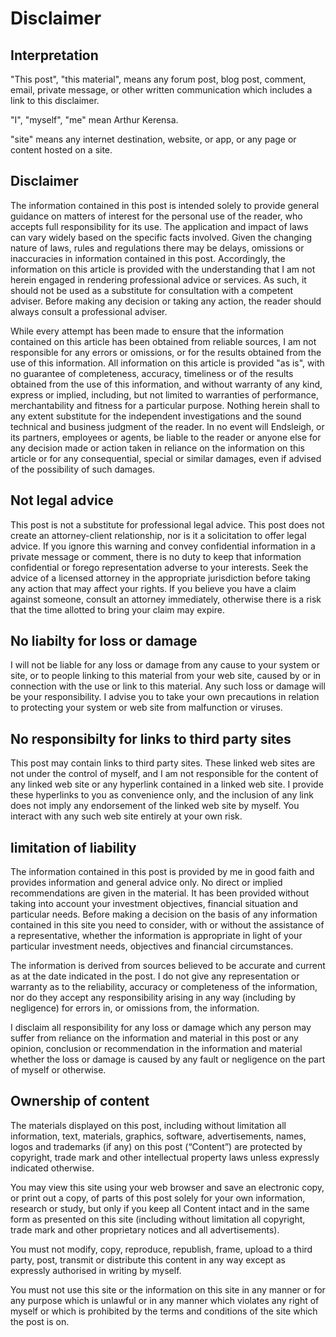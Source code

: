 # Disclaimer

## Interpretation

"This post", "this material", means any forum post, blog post, comment, email, private message, or other written communication which includes a link to this disclaimer.

"I", "myself", "me" mean Arthur Kerensa.

"site" means any internet destination, website, or app, or any page or content hosted on a site.

## Disclaimer

The information contained in this post is intended solely to provide general guidance on matters of interest for the personal use of the reader, who accepts full responsibility for its use. The application and impact of laws can vary widely based on the specific facts involved. Given the changing nature of laws, rules and regulations there may be delays, omissions or inaccuracies in information contained in this post. Accordingly, the information on this article is provided with the understanding that I am not herein engaged in rendering professional advice or services. As such, it should not be used as a substitute for consultation with a competent adviser. Before making any decision or taking any action, the reader should always consult a professional adviser.

While every attempt has been made to ensure that the information contained on this article has been obtained from reliable sources, I am not responsible for any errors or omissions, or for the results obtained from the use of this information. All information on this article is provided "as is", with no guarantee of completeness, accuracy, timeliness or of the results obtained from the use of this information, and without warranty of any kind, express or implied, including, but not limited to warranties of performance, merchantability and fitness for a particular purpose. Nothing herein shall to any extent substitute for the independent investigations and the sound technical and business judgment of the reader. In no event will Endsleigh, or its partners, employees or agents, be liable to the reader or anyone else for any decision made or action taken in reliance on the information on this article or for any consequential, special or similar damages, even if advised of the possibility of such damages.

## Not legal advice

This post is not a substitute for professional legal advice. This post does not create an attorney-client relationship, nor is it a solicitation to offer legal advice. If you ignore this warning and convey confidential information in a private message or comment, there is no duty to keep that information confidential or forego representation adverse to your interests. Seek the advice of a licensed attorney in the appropriate jurisdiction before taking any action that may affect your rights. If you believe you have a claim against someone, consult an attorney immediately, otherwise there is a risk that the time allotted to bring your claim may expire.

## No liabilty for loss or damage

I will not be liable for any loss or damage from any cause to your system or site, or to people linking to this material from your web site, caused by or in connection with the use or link to this material. Any such loss or damage will be your responsibility. I advise you to take your own precautions in relation to protecting your system or web site from malfunction or viruses.

## No responsibilty for links to third party sites

This post may contain links to third party sites. These linked web sites are not under the control of myself, and I am not responsible for the content of any linked web site or any hyperlink contained in a linked web site. I provide these hyperlinks to you as convenience only, and the inclusion of any link does not imply any endorsement of the linked web site by myself. You interact with any such web site entirely at your own risk.

## limitation of liability

The information contained in this post is provided by me in good faith and provides information and general advice only. No direct or implied recommendations are given in the material. It has been provided without taking into account your investment objectives, financial situation and particular needs. Before making a decision on the basis of any information contained in this site you need to consider, with or without the assistance of a representative, whether the information is appropriate in light of your particular investment needs, objectives and financial circumstances.

The information is derived from sources believed to be accurate and current as at the date indicated in the post. I do not give any representation or warranty as to the reliability, accuracy or completeness of the information, nor do they accept any responsibility arising in any way (including by negligence) for errors in, or omissions from, the information.

I disclaim all responsibility for any loss or damage which any person may suffer from reliance on the information and material in this post or any opinion, conclusion or recommendation in the information and material whether the loss or damage is caused by any fault or negligence on the part of myself or otherwise.

## Ownership of content

The materials displayed on this post, including without limitation all information, text, materials, graphics, software, advertisements, names, logos and trademarks (if any) on this post (“Content”) are protected by copyright, trade mark and other intellectual property laws unless expressly indicated otherwise.

You may view this site using your web browser and save an electronic copy, or print out a copy, of parts of this post solely for your own information, research or study, but only if you keep all Content intact and in the same form as presented on this site (including without limitation all copyright, trade mark and other proprietary notices and all advertisements).

You must not modify, copy, reproduce, republish, frame, upload to a third party, post, transmit or distribute this content in any way except as expressly authorised in writing by myself.

You must not use this site or the information on this site in any manner or for any purpose which is unlawful or in any manner which violates any right of myself or which is prohibited by the terms and conditions of the site which the post is on.
